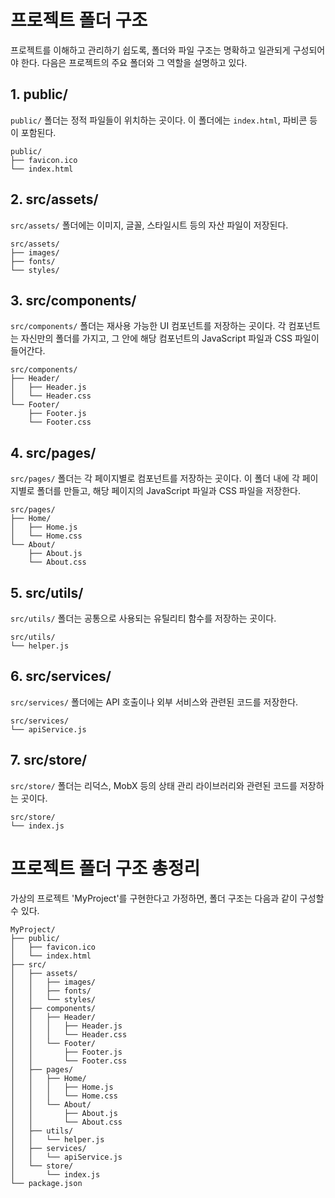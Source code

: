 # 프로젝트 폴더 구조

프로젝트를 이해하고 관리하기 쉽도록, 폴더와 파일 구조는 명확하고 일관되게 구성되어야 한다. 다음은 프로젝트의 주요 폴더와 그 역할을 설명하고 있다.

## 1. public/

`public/` 폴더는 정적 파일들이 위치하는 곳이다. 이 폴더에는 `index.html`, 파비콘 등이 포함된다.

```
public/
├── favicon.ico
└── index.html

```

## 2. src/assets/

`src/assets/` 폴더에는 이미지, 글꼴, 스타일시트 등의 자산 파일이 저장된다.

```
src/assets/
├── images/
├── fonts/
└── styles/

```

## 3. src/components/

`src/components/` 폴더는 재사용 가능한 UI 컴포넌트를 저장하는 곳이다. 각 컴포넌트는 자신만의 폴더를 가지고, 그 안에 해당 컴포넌트의 JavaScript 파일과 CSS 파일이 들어간다.

```
src/components/
├── Header/
│   ├── Header.js
│   └── Header.css
└── Footer/
    ├── Footer.js
    └── Footer.css

```

## 4. src/pages/

`src/pages/` 폴더는 각 페이지별로 컴포넌트를 저장하는 곳이다. 이 폴더 내에 각 페이지별로 폴더를 만들고, 해당 페이지의 JavaScript 파일과 CSS 파일을 저장한다.

```
src/pages/
├── Home/
│   ├── Home.js
│   └── Home.css
└── About/
    ├── About.js
    └── About.css

```

## 5. src/utils/

`src/utils/` 폴더는 공통으로 사용되는 유틸리티 함수를 저장하는 곳이다.

```
src/utils/
└── helper.js

```

## 6. src/services/

`src/services/` 폴더에는 API 호출이나 외부 서비스와 관련된 코드를 저장한다.

```
src/services/
└── apiService.js

```

## 7. src/store/

`src/store/` 폴더는 리덕스, MobX 등의 상태 관리 라이브러리와 관련된 코드를 저장하는 곳이다.

```
src/store/
└── index.js

```

# 프로젝트 폴더 구조 총정리

가상의 프로젝트 'MyProject'를 구현한다고 가정하면, 폴더 구조는 다음과 같이 구성할 수 있다.

```
MyProject/
├── public/
│   ├── favicon.ico
│   └── index.html
├── src/
│   ├── assets/
│   │   ├── images/
│   │   ├── fonts/
│   │   └── styles/
│   ├── components/
│   │   ├── Header/
│   │   │   ├── Header.js
│   │   │   └── Header.css
│   │   └── Footer/
│   │       ├── Footer.js
│   │       └── Footer.css
│   ├── pages/
│   │   ├── Home/
│   │   │   ├── Home.js
│   │   │   └── Home.css
│   │   └── About/
│   │       ├── About.js
│   │       └── About.css
│   ├── utils/
│   │   └── helper.js
│   ├── services/
│   │   └── apiService.js
│   └── store/
│       └── index.js
└── package.json

```
